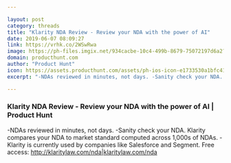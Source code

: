 ```yaml
---

layout: post
category: threads
title: "Klarity NDA Review - Review your NDA with the power of AI"
date: 2019-06-07 08:09:27
link: https://vrhk.co/2WSwRwa
image: https://ph-files.imgix.net/934cacbe-10c4-499b-8679-75072197d6a2?auto=format&fit=crop&h=512&w=1024
domain: producthunt.com
author: "Product Hunt"
icon: https://assets.producthunt.com/assets/ph-ios-icon-e1733530a1bfc41080db8161823f1ef262cdbbc933800c0a2a706f70eb9c277a.png
excerpt: "-NDAs reviewed in minutes, not days. -Sanity check your NDA. Klarity compares your NDA to market standard computed across 1,000s of NDAs. -Klarity is currently used by companies like Salesforce and Segment. Free access: <http://klaritylaw.com/nda|klaritylaw.com/nda>"

---
```


### Klarity NDA Review - Review your NDA with the power of AI | Product Hunt

-NDAs reviewed in minutes, not days. -Sanity check your NDA. Klarity compares your NDA to market standard computed across 1,000s of NDAs. -Klarity is currently used by companies like Salesforce and Segment. Free access: <http://klaritylaw.com/nda|klaritylaw.com/nda>